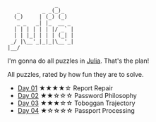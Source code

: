 ```
               _
   _       _ _(_)_     
  (_)     | (_) (_)    
   _ _   _| |_  __ _   
  | | | | | | |/ _` |  
  | | |_| | | | (_| |  
 _/ |\__'_|_|_|\__'_|  
|__/                   
```

I'm gonna do all puzzles in [Julia](https://julialang.org/). That's the plan!

All puzzles, rated by how fun they are to solve.
* [Day 01](Day01/src/Day01.jl) ★★★★☆ Report Repair
* [Day 02](Day02/src/Day02.jl) ★★☆☆☆ Password Philosophy
* [Day 03](Day03/src/Day03.jl) ★★★☆☆ Toboggan Trajectory
* [Day 04](Day04/src/Day04.jl) ★☆☆☆☆ Passport Processing
